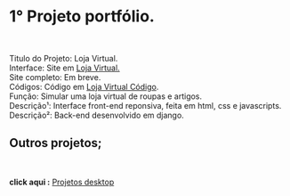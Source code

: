 <h1> 1° Projeto portfólio.</h1><br>

Titulo do Projeto: Loja Virtual.<br>
Interface: Site em  <a href='https://rodolfo-desenvolve.github.io/Loja_virtual/'>Loja Virtual.</a><br>
Site completo: Em breve.<br>
Códigos: Código em <a href='https://github.com/Rodolfo-desenvolve/Loja_virtual'>Loja Virtual Código</a>.<br>
Função: Simular uma loja virtual de roupas e artigos.<br>
Descrição¹: Interface front-end reponsiva, feita em html, css e javascripts.<br>
Descrição²: Back-end desenvolvido em django.<br>

<h2> Outros projetos;</h2><br>

 **click aqui :** <a href='https://github.com/Rodolfo-desenvolve/python-desktop'>Projetos desktop</a><br>
